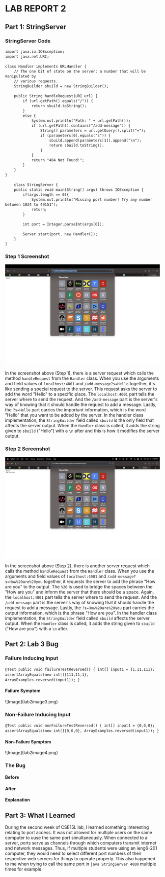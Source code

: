 <h1>LAB REPORT 2</h1>
<h2>Part 1: StringServer</h2>
<h3>StringServer Code</h3>

```
import java.io.IOException;
import java.net.URI;

class Handler implements URLHandler {
    // The one bit of state on the server: a number that will be manipulated by
    // various requests.
    StringBuilder sbuild = new StringBuilder();

    public String handleRequest(URI url) {
        if (url.getPath().equals("/")) {
            return sbuild.toString();
        } 
        else {
            System.out.println("Path: " + url.getPath());
            if (url.getPath().contains("/add-message")) {
                String[] parameters = url.getQuery().split("=");
                if (parameters[0].equals("s")) {
                    sbuild.append(parameters[1]).append("\n");
                    return sbuild.toString();
                }
            }
            return "404 Not Found!";
        }
    }
}

    class StringServer {
    public static void main(String[] args) throws IOException {
        if(args.length == 0){
            System.out.println("Missing port number! Try any number between 1024 to 49151");
            return;
        }

        int port = Integer.parseInt(args[0]);

        Server.start(port, new Handler());
    }
}
```

<h3>Step 1 Screenshot</h3>


![Image](lab2image1.png)

In the screenshot above (Step 1), there is a server request which calls the method `handleRequest` from the `Handler` class. When you use the arguments and field values of `localhost:4001` and `/add-message?s=Hello` together, it's like sending a special request to the server. This request asks the server to add the word "Hello" to a specific place. The `localhost:4001` part tells the server where to send the request. And the `/add-message` part is the server's way of knowing that it should handle the request to add a message. Lastly, the `?s=Hello` part carries the important information, which is the word "Hello" that you want to be added by the server. In the handler class implementation, the `StringBuilder` field called `sbuild` is the only field that affects the server output. When the `Handler` class is called, it adds the string given to `sbuild`  ("Hello") with a `\n` after and this is how it modifies the server output.

<h3>Step 2 Screenshot</h3>


![Image](lab2image2.png)

In the screenshot above (Step 2), there is another server request which calls the method `handleRequest` from the `Handler` class. When you use the arguments and field values of `localhost:4001` and `/add-message?s=How%20are%20you` together, it requests the server to add the phrase "How are you" to the output. The `%20` is used to bridge the spaces between the "How are you" and inform the server that there should be a space. Again, the `localhost:4001` part tells the server where to send the request. And the `/add-message` part is the server's way of knowing that it should handle the request to add a message. Lastly, the `?s=How%20are%20you` part carries the output information, which is the phrase "How are you". In the handler class implementation, the `StringBuilder` field called `sbuild` affects the server output. When the `Handler` class is called, it adds the string given to `sbuild` ("How are you") with a `\n` after.



<h2>Part 2: Lab 3 Bug</h2>
<h3>Failure Inducing Input</h3>


`
@Test
public void failureTestReversed() {
  int[] input1 = {1,11,111};
  assertArrayEquals(new int[]{111,11,1}, ArrayExamples.reversed(input1));
}
`

<h4>Failure Symptom</h4>
![Image](lab2image3.png)


<h3>Non-Failure Inducing Input</h3>


`
@Test
public void nonFailureTestReversed() {
  int[] input1 = {0,0,0};
  assertArrayEquals(new int[]{0,0,0}, ArrayExamples.reversed(input1));
}
`


<h4>Non-Failure Symptom</h4>
![Image](lab2image4.png)


<h3>The Bug</h3>
<h4>Before</h4>
<h4>After</h4>
<h4>Explanation</h4>

<h2>Part 3: What I Learned</h2>

During the second week of CSE15L lab, I learned something interesting relating to port access. It was not allowed for multiple users on the same computer to uuse the same port simultaneously. When connected to a server, ports serve as channels through which computers transmit internet and network messages. Thus, if multiple students were using an ieng6-201 computer, they would need to select different port numbers of their respective web servers for things to operate properly. This also happened to me when trying to call the same port in `java StringServer 4000` multiple times for example.

